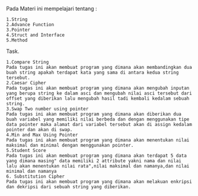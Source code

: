 Pada Materi ini mempelajari tentang :

    1.String
    2.Advance Function
    3.Pointer
    4.Struct and Interface
    5.Method

Task.

    1.Compare String
    Pada tugas ini akan membuat program yang dimana akan membandingkan dua buah string apakah terdapat kata yang sama di antara kedua string tersebut.
    2.Caesar Cipher
    Pada tugas ini akan membuat program yang dimana akan mengubah inputan yang berupa string ke dalam asci dan mengubah nilai asci tersebut dari offset yang diberikan lalu mengubah hasil tadi kembali kedalam sebuah string.
    3.Swap Two number using pointer
    Pada tugas ini akan membuat program yang dimana akan diberikan dua buah variabel yang memiliki nilai berbeda dan dengan menggunakan tipe data pointer maka alamat dari variabel tersebut akan di assign kedalam pointer dan akan di swap.
    4.Min and Max Using Pointer
    Pada tugas ini akan membuat program yang dimana akan menentukan nilai maksimal dan minimal dengan menggunakan pointer.
    5.Student Score
    Pada tugas ini akan membuat program yang dimana akan terdapat 5 data yang dimana masing" data memiliki 2 attribute yakni nama dan nilai lalu akan menentukan nilai rata",nilai maksimal dan namanya,dan nilai minimal dan namanya
    6. Substitution Cipher
    Pada tugas ini akan membuat program yang dimana akan melakuan enkripsi dan dekripsi dari sebuah string yang diberikan.